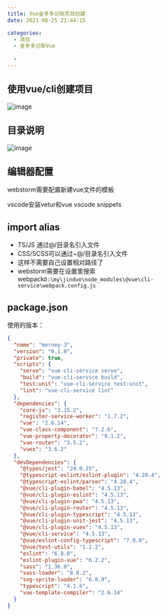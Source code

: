 ```yaml
---
title: Vue金多多记账项目创建
date: 2021-08-25 21:44:15

categories:
  - 项目
  - 金多多记账Vue
 
  - 
---
```



## 使用vue/cli创建项目
![image](https://cdn.jsdelivr.net/gh/botshen/cdn@master/20210813/image.7jcj4qhq6gg0.png)
## 目录说明
![image](https://cdn.jsdelivr.net/gh/botshen/cdn@master/20210813/image.6thnhy2cubk0.png)
## 编辑器配置
webstorm需要配置新建vue文件的模板

vscode安装vetur和vue vscode snippets
## import alias
- TS/JS 通过@/目录名引入文件
- CSS/SCSS可以通过~@/目录名引入文件
- 这样不需要自己设置相对路径了
- webstorm需要在设置里搜索webpack`D:\my\jinduo\node_modules\@vue\cli-service\webpack.config.js`
## package.json
使用的版本：
```json
{
  "name": "morney-3",
  "version": "0.1.0",
  "private": true,
  "scripts": {
    "serve": "vue-cli-service serve",
    "build": "vue-cli-service build",
    "test:unit": "vue-cli-service test:unit",
    "lint": "vue-cli-service lint"
  },
  "dependencies": {
    "core-js": "3.15.2",
    "register-service-worker": "1.7.2",
    "vue": "2.6.14",
    "vue-class-component": "7.2.6",
    "vue-property-decorator": "9.1.2",
    "vue-router": "3.5.2",
    "vuex": "3.6.2"
  },
  "devDependencies": {
    "@types/jest": "24.0.25",
    "@typescript-eslint/eslint-plugin": "4.28.4",
    "@typescript-eslint/parser": "4.28.4",
    "@vue/cli-plugin-babel": "4.5.13",
    "@vue/cli-plugin-eslint": "4.5.13",
    "@vue/cli-plugin-pwa": "4.5.13",
    "@vue/cli-plugin-router": "4.5.13",
    "@vue/cli-plugin-typescript": "4.5.13",
    "@vue/cli-plugin-unit-jest": "4.5.13",
    "@vue/cli-plugin-vuex": "4.5.13",
    "@vue/cli-service": "4.5.13",
    "@vue/eslint-config-typescript": "7.0.0",
    "@vue/test-utils": "1.2.2",
    "eslint": "6.8.0",
    "eslint-plugin-vue": "6.2.2",
    "sass": "1.36.0",
    "sass-loader": "8.0.2",
    "svg-sprite-loader": "6.0.9",
    "typescript": "4.1.6",
    "vue-template-compiler": "2.6.14"
  }
}
```
